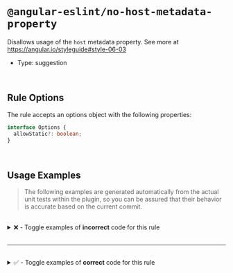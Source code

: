 <!--

  DO NOT EDIT.

  This markdown file was autogenerated using a mixture of the following files as the source of truth for its data:
  - ../../src/rules/no-host-metadata-property.ts
  - ../../tests/rules/no-host-metadata-property/cases.ts

  In order to update this file, it is therefore those files which need to be updated, as well as potentially the generator script:
  - ../../../../tools/scripts/generate-rule-docs.ts

-->

<br>

# `@angular-eslint/no-host-metadata-property`

Disallows usage of the `host` metadata property. See more at https://angular.io/styleguide#style-06-03

- Type: suggestion

<br>

## Rule Options

The rule accepts an options object with the following properties:

```ts
interface Options {
  allowStatic?: boolean;
}

```

<br>

## Usage Examples

> The following examples are generated automatically from the actual unit tests within the plugin, so you can be assured that their behavior is accurate based on the current commit.

<br>

<details>
<summary>❌ - Toggle examples of <strong>incorrect</strong> code for this rule</summary>

<br>

#### Default Config

```json
{
  "rules": {
    "@angular-eslint/no-host-metadata-property": [
      "error"
    ]
  }
}
```

<br>

#### ❌ Invalid Code

```ts
@Component({
  host: {
  ~~~~~~~
    class: 'my-class',
    [type]: 'test',
    '(click)': 'bar()'
  },
  ~
  selector: 'app-test'
})
class Test {}
```

<br>

---

<br>

#### Default Config

```json
{
  "rules": {
    "@angular-eslint/no-host-metadata-property": [
      "error"
    ]
  }
}
```

<br>

#### ❌ Invalid Code

```ts
@Directive({
  host: {
  ~~~~~~~
    class: 'my-class',
    [type]: 'test',
    '(click)': 'bar()'
  },
  ~
  selector: 'app-test'
})
class Test {}
```

<br>

---

<br>

#### Custom Config

```json
{
  "rules": {
    "@angular-eslint/no-host-metadata-property": [
      "error",
      {
        "allowStatic": true
      }
    ]
  }
}
```

<br>

#### ❌ Invalid Code

```ts
const computed = '[class]';

@Directive({
  host: {
    [computed]: 'test',
    ~~~~~~~~~~~~~~~~~~
    static: true,
    'class': 'class1',
    '(click)': 'bar()',
    ~~~~~~~~~~~~~~~~~~
    '[attr.role]': role,
    ~~~~~~~~~~~~~~~~~~~
    '[@routerTransition]': 'test'
    ~~~~~~~~~~~~~~~~~~~~~~~~~~~~~
  },
  selector: 'app-test'
})
class Test {}
```

<br>

---

<br>

#### Custom Config

```json
{
  "rules": {
    "@angular-eslint/no-host-metadata-property": [
      "error",
      {
        "allowStatic": true
      }
    ]
  }
}
```

<br>

#### ❌ Invalid Code

```ts
@Component({
  host,
  ~~~~
  selector: 'app-test'
})
class Test {}
```

</details>

<br>

---

<br>

<details>
<summary>✅ - Toggle examples of <strong>correct</strong> code for this rule</summary>

<br>

#### Default Config

```json
{
  "rules": {
    "@angular-eslint/no-host-metadata-property": [
      "error"
    ]
  }
}
```

<br>

#### ✅ Valid Code

```ts
@Component({
  selector: 'app-test',
  template: 'Hello'
})
class Test {}
```

<br>

---

<br>

#### Default Config

```json
{
  "rules": {
    "@angular-eslint/no-host-metadata-property": [
      "error"
    ]
  }
}
```

<br>

#### ✅ Valid Code

```ts
@Directive({
  selector: 'app-test'
})
class Test {}
```

<br>

---

<br>

#### Custom Config

```json
{
  "rules": {
    "@angular-eslint/no-host-metadata-property": [
      "error",
      {
        "allowStatic": true
      }
    ]
  }
}
```

<br>

#### ✅ Valid Code

```ts
const shorthand = 'testing';

@Component({
  host: {
    shorthand,
    static: true,
    'class': 'class1',
    '[@routerTransition]': ''
  },
  selector: 'app-test'
})
class Test {}
```

</details>

<br>
